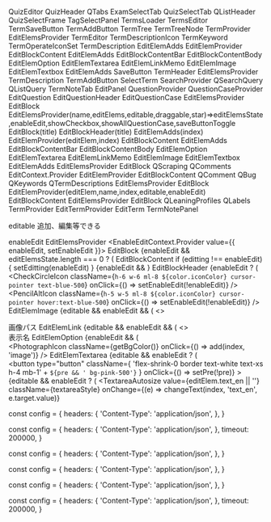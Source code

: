QuizEditor
  QuizHeader
  QTabs
  ExamSelectTab
  QuizSelectTab
    QListHeader
    QuizSelectFrame
    TagSelectPanel
    TermsLoader
      TermsEditor
        TermSaveButton
        TermAddButton
        TermTree
          TermTreeNode
            TermProvider
              EditElemsProvider
                TermEditor
                  TermDescriptionIcon TermKeyword TermOperateIconSet
                    TermDescription
                      EditElemAdds
                      EditElemProvider
                        EditBlockContent
                          EditElemAdds
                          EditBlockContentBar
                          EditBlockContentBody
                            EditElemOption
                            EditElemTextarea
                            EditElemLinkMemo
                            EditElemImage
                            EditElemTextbox
                          EditElemAdds
                    SaveButton
                  TermHeader
                  EditElemsProvider
                    TermDescription
              TermAddButton
        SelectTerm
     SearchProvider
      QSearchQuery
  QListQuery
  TermNoteTab
  EditPanel
    QuestionProvider
      QuestionCaseProvider
        EditQuestion
          EditQuestionHeader
          EditQuestionCase
            EditElemsProvider
              EditBlock
          EditElemsProvider(name,editElems,editable,draggable,star)=>editElemsState,enableEdit,showCheckbox,showAllQuestionCase,saveButtonToggle
            EditBlock(title)
              EditBlockHeader(title)
              EditElemAdds(index)
              EditElemProvider(editElem,index)
                EditBlockContent
                  EditElemAdds
                  EditBlockContentBar
                  EditBlockContentBody
                    EditElemOption
                    EditElemTextarea
                    EditElemLinkMemo
                    EditElemImage
                    EditElemTextbox
                  EditElemAdds
          EditElemsProvider
            EditBlock
          QScraping
            QComments
              EditContext.Provider
                EditElemProvider
                  EditBlockContent
                QComment
          QBug
          QKeywords
          QTermDescriptions
            EditElemsProvider
              EditBlock
                EditElemProvider(editElem,name,index,editable,enableEdit)
                  EditBlockContent
          EditElemsProvider
            EditBlock
          QLeaningProfiles
          QLabels
    TermProvider
      EditTermProvider
        EditTerm
  TermNotePanel
            
editable
追加、編集等できる

enableEdit
EditElemsProvider
      <EnableEditContext.Provider value={{ enableEdit, setEnableEdit }}>
EditBlock
      {enableEdit && editElemsState.length === 0 ? (
        <EditElemAdds index={-1} />
EditBlockContent
      if (editting !== enableEdit) {
        setEditting(enableEdit)
      }
        {enableEdit && <EditBlockContentBar />}
EditBlockHeader
        {enableEdit ? (
          <CheckCircleIcon
            className={`h-6 w-6 ml-8 ${color.iconColor} cursor-pointer text-blue-500`}
            onClick={() => setEnableEdit(!enableEdit)}
          />
          <PencilAltIcon
            className={`h-5 w-5 ml-8 ${color.iconColor} cursor-pointer hover:text-blue-500`}
            onClick={() => setEnableEdit(!enableEdit)}
          />
EditElemImage
      {editable && enableEdit && (
        <>
          <div>
            <span className="mx-6 py-4 my-2 text-blue-700 font-bold text-xs">
              画像パス
            </span>
EditElemLink
      {editable && enableEdit && (
        <>
          <div className="flex flex-row items-center">
            <span className="w-12 mx-2 my-2 text-gray-500 font-bold text-xs">
              表示名
            </span>
EditElemOption
      {enableEdit && (
        <div className="flex flex-row-reverse pr-8 py-2 space-x-8 ">
          <PhotographIcon
            className={getBgColor()}
            onClick={() => add(index, 'image')}
          />
EditElemTextarea
          {editable && enableEdit ? (
            <div>
              <button
                type="button"
                className={
                  'flex-shrink-0 border text-white text-xs h-4 mb-1' +
                  `${pre && ' bg-pink-500'}`
                }
                onClick={() => setPre(!pre)}
              >
          {editable && enableEdit ? (
            <TextareaAutosize
              value={editElem.text_en || ''}
              className={textareaStyle}
              onChange={(e) => changeText(index, 'text_en', e.target.value)}


const config = {
  headers: {
    'Content-Type': 'application/json',
  },
}

const config = {
  headers: {
    'Content-Type': 'application/json',
  },
  timeout: 200000,
}

const config = {
  headers: {
    'Content-Type': 'application/json',
  },
}

  const config = {
    headers: {
      'Content-Type': 'application/json',
    },
  }

  const config = {
    headers: {
      'Content-Type': 'application/json',
    },
  }

  const config = {
    headers: {
      'Content-Type': 'application/json',
    },
    timeout: 200000,
  }


